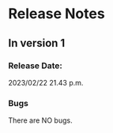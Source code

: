 # Release Notes
## In version 1
### Release Date:
2023/02/22 21.43 p.m.
### Bugs
There are NO bugs.
